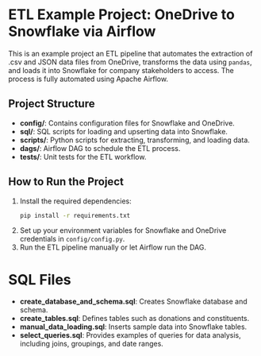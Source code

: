 # ETL Example Project: OneDrive to Snowflake via Airflow

This is an example project an ETL pipeline that automates the extraction of .csv and JSON data files from OneDrive, transforms the data using `pandas`, and loads it into Snowflake for company stakeholders to access. The process is fully automated using Apache Airflow.

## Project Structure
- **config/**: Contains configuration files for Snowflake and OneDrive.
- **sql/**: SQL scripts for loading and upserting data into Snowflake.
- **scripts/**: Python scripts for extracting, transforming, and loading data.
- **dags/**: Airflow DAG to schedule the ETL process.
- **tests/**: Unit tests for the ETL workflow.

## How to Run the Project
1. Install the required dependencies:
    ```bash
    pip install -r requirements.txt
    ```
2. Set up your environment variables for Snowflake and OneDrive credentials in `config/config.py`.
3. Run the ETL pipeline manually or let Airflow run the DAG.

# SQL Files
- **create_database_and_schema.sql**: Creates Snowflake database and schema.
- **create_tables.sql**: Defines tables such as donations and constituents.
- **manual_data_loading.sql**: Inserts sample data into Snowflake tables.
- **select_queries.sql**: Provides examples of queries for data analysis, including joins, groupings, and date ranges.
